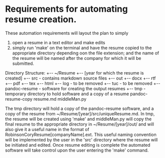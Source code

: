 # Requirements for automating resume creation.

These automation requirements will layout the plan to simply 
1. open a resume in a text editor and make edits
2. simply run 'make' on the terminal and have the resume copied to the appropriate directory depending oon the file extension; and the name of the resume will be named after the company for which it will be submitted.

Directory Structure:
+-- ~/Resume
	+-- [year for which the resume is created]
		+-- src  - contains markdown source files
		+-- out
			+-- docx
			+-- rtf
			+-- pdf
			+-- tex
			+-- html
			+-- log  - to be removed
			+-- tuc  - to be removed
	+-- pandoc-resume  - software for creating the output resumes
	+-- tmp  - temporary directory to hold software and a copy of a resume
		pandoc-resume-copy
		resume.md
		middleMan.py


The tmp directory will hold a copy of the pandoc-resume software, and a copy of the resume from ~/Resume/[year]/src/uniqueResume.md.
In tmp, the resume will be created using 'make' and middleMan.py will copy
the final resume to the appropriate directory in ~/Resume/[year]/out/
and will also give it a useful name in the format of
RobinsonCoryResume[companyName].ext.  This useful naming convention will
be implemented by the user in the 'src' directory where the resume will be
initiated and edited.  Once resume editing is complete the automated software will take control upon the user entering the 'make' command.